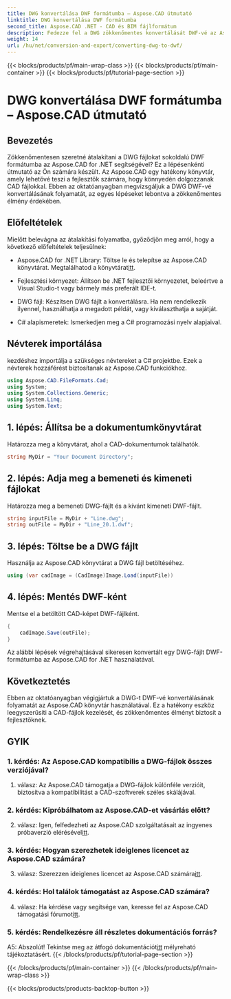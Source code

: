 ```yaml
---
title: DWG konvertálása DWF formátumba – Aspose.CAD útmutató
linktitle: DWG konvertálása DWF formátumba
second_title: Aspose.CAD .NET - CAD és BIM fájlformátum
description: Fedezze fel a DWG zökkenőmentes konvertálását DWF-vé az Aspose.CAD for .NET segítségével. Kövesse lépésről lépésre útmutatónkat a problémamentes élmény érdekében.
weight: 14
url: /hu/net/conversion-and-export/converting-dwg-to-dwf/
---
```


{{< blocks/products/pf/main-wrap-class >}}
{{< blocks/products/pf/main-container >}}
{{< blocks/products/pf/tutorial-page-section >}}

# DWG konvertálása DWF formátumba – Aspose.CAD útmutató

## Bevezetés

Zökkenőmentesen szeretné átalakítani a DWG fájlokat sokoldalú DWF formátumba az Aspose.CAD for .NET segítségével? Ez a lépésenkénti útmutató az Ön számára készült. Az Aspose.CAD egy hatékony könyvtár, amely lehetővé teszi a fejlesztők számára, hogy könnyedén dolgozzanak CAD fájlokkal. Ebben az oktatóanyagban megvizsgáljuk a DWG DWF-vé konvertálásának folyamatát, az egyes lépéseket lebontva a zökkenőmentes élmény érdekében.

## Előfeltételek

Mielőtt belevágna az átalakítási folyamatba, győződjön meg arról, hogy a következő előfeltételek teljesülnek:

-  Aspose.CAD for .NET Library: Töltse le és telepítse az Aspose.CAD könyvtárat. Megtalálhatod a könyvtárat[itt](https://releases.aspose.com/cad/net/).

- Fejlesztési környezet: Állítson be .NET fejlesztői környezetet, beleértve a Visual Studio-t vagy bármely más preferált IDE-t.

- DWG fájl: Készítsen DWG fájlt a konvertálásra. Ha nem rendelkezik ilyennel, használhatja a megadott példát, vagy kiválaszthatja a sajátját.

- C# alapismeretek: Ismerkedjen meg a C# programozási nyelv alapjaival.

## Névterek importálása

kezdéshez importálja a szükséges névtereket a C# projektbe. Ezek a névterek hozzáférést biztosítanak az Aspose.CAD funkciókhoz.

```csharp
using Aspose.CAD.FileFormats.Cad;
using System;
using System.Collections.Generic;
using System.Linq;
using System.Text;
```

## 1. lépés: Állítsa be a dokumentumkönyvtárat

Határozza meg a könyvtárat, ahol a CAD-dokumentumok találhatók.

```csharp
string MyDir = "Your Document Directory";
```

## 2. lépés: Adja meg a bemeneti és kimeneti fájlokat

Határozza meg a bemeneti DWG-fájlt és a kívánt kimeneti DWF-fájlt.

```csharp
string inputFile = MyDir + "Line.dwg";
string outFile = MyDir + "Line_20.1.dwf";
```

## 3. lépés: Töltse be a DWG fájlt

Használja az Aspose.CAD könyvtárat a DWG fájl betöltéséhez.

```csharp
using (var cadImage = (CadImage)Image.Load(inputFile))
```

## 4. lépés: Mentés DWF-ként

Mentse el a betöltött CAD-képet DWF-fájlként.

```csharp
{
    cadImage.Save(outFile);
}
```

Az alábbi lépések végrehajtásával sikeresen konvertált egy DWG-fájlt DWF-formátumba az Aspose.CAD for .NET használatával.

## Következtetés

Ebben az oktatóanyagban végigjártuk a DWG-t DWF-vé konvertálásának folyamatát az Aspose.CAD könyvtár használatával. Ez a hatékony eszköz leegyszerűsíti a CAD-fájlok kezelését, és zökkenőmentes élményt biztosít a fejlesztőknek.

## GYIK

### 1. kérdés: Az Aspose.CAD kompatibilis a DWG-fájlok összes verziójával?

1. válasz: Az Aspose.CAD támogatja a DWG-fájlok különféle verzióit, biztosítva a kompatibilitást a CAD-szoftverek széles skálájával.

### 2. kérdés: Kipróbálhatom az Aspose.CAD-et vásárlás előtt?

 2. válasz: Igen, felfedezheti az Aspose.CAD szolgáltatásait az ingyenes próbaverzió elérésével[itt](https://releases.aspose.com/).

### 3. kérdés: Hogyan szerezhetek ideiglenes licencet az Aspose.CAD számára?

 3. válasz: Szerezzen ideiglenes licencet az Aspose.CAD számára[itt](https://purchase.aspose.com/temporary-license/).

### 4. kérdés: Hol találok támogatást az Aspose.CAD számára?

4. válasz: Ha kérdése vagy segítsége van, keresse fel az Aspose.CAD támogatási fórumot[itt](https://forum.aspose.com/c/cad/19).

### 5. kérdés: Rendelkezésre áll részletes dokumentációs forrás?

 A5: Abszolút! Tekintse meg az átfogó dokumentációt[itt](https://reference.aspose.com/cad/net/) mélyreható tájékoztatásért.
{{< /blocks/products/pf/tutorial-page-section >}}

{{< /blocks/products/pf/main-container >}}
{{< /blocks/products/pf/main-wrap-class >}}

{{< blocks/products/products-backtop-button >}}

